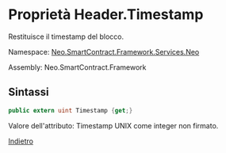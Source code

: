 # Proprietà Header.Timestamp 

Restituisce il timestamp del blocco.

Namespace: [Neo.SmartContract.Framework.Services.Neo](../../neo.md)

Assembly: Neo.SmartContract.Framework

## Sintassi

```c#
public extern uint Timestamp {get;}
```

Valore dell'attributo: Timestamp UNIX come integer non firmato.



[Indietro](../header.md)
